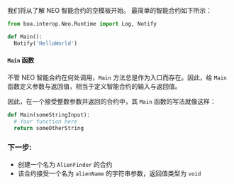 我们将从了解 NEO 智能合约的空模板开始。
最简单的智能合约如下所示：

```Python
from boa.interop.Neo.Runtime import Log, Notify

def Main():
  Notify('HelloWorld')
```


#### `Main` 函数

不管 NEO 智能合约在何处调用，`Main` 方法总是作为入口而存在。因此，给 `Main` 函数定义参数与返回值，相当于定义智能合约的输入与返回值。

因此，在一个接受整数参数并返回的合约中，其 `Main` 函数的写法就像这样：

```Python
def Main(someStringInput):
  # Your function here
  return someOtherString
```

### 下一步:

- 创建一个名为 `AlienFinder` 的合约
- 该合约接受一个名为 `alienName` 的字符串参数，返回值类型为 `void`
